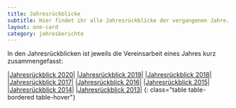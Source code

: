 ```yaml
---
title: Jahresrückblicke
subtitle: Hier findet ihr alle Jahresrückblicke der vergangenen Jahre.
layout: one-card
category: jahresberichte
---
```

In den Jahresrückblicken ist jeweils die Vereinsarbeit eines Jahres kurz zusammengefasst:

|[Jahresrückblick 2020](dokumente/jahresrueckblick_2020.pdf)|
|[Jahresrückblick 2019](dokumente/jahresrueckblick_2019.pdf)|
|[Jahresrückblick 2018](dokumente/jahresrueckblick_2018.pdf)|
|[Jahresrückblick 2017](dokumente/jahresrueckblick_2017.pdf)|
|[Jahresrückblick 2016](dokumente/jahresrueckblick_2016.pdf)|
|[Jahresrückblick 2015](dokumente/jahresrueckblick_2015.pdf)|
|[Jahresrückblick 2014](dokumente/jahresrueckblick_2014.pdf)|
|[Jahresrückblick 2013](dokumente/jahresrueckblick_2013.pdf)|
{: class="table table-bordered table-hover"}
